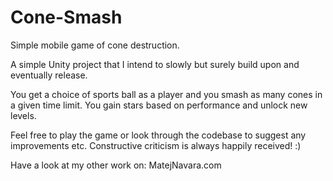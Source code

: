 # Cone-Smash
Simple mobile game of cone destruction.

A simple Unity project that I intend to slowly but surely build upon and eventually release. 

You get a choice of sports ball as a player and you smash as many cones in a given time limit. You gain stars based on performance and unlock new levels.

Feel free to play the game or look through the codebase to suggest any improvements etc.
Constructive criticism is always happily received! :)

Have a look at my other work on:
MatejNavara.com


